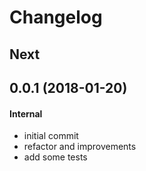 # Changelog

## Next

## 0.0.1 (2018-01-20)
#### Internal
* initial commit
* refactor and improvements
* add some tests
